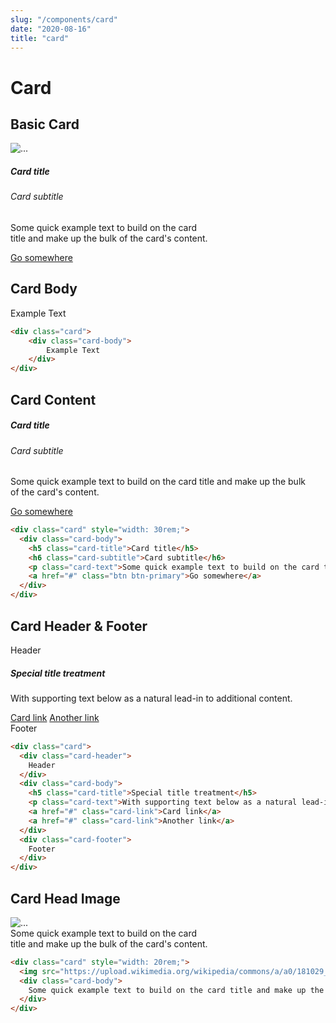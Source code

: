 ```yaml
---
slug: "/components/card"
date: "2020-08-16"
title: "card"
---
```



# Card



## Basic Card
<div class="card">
<div class="card-body">
	<div class="card" style="width: 20rem;">
	  <img src="https://upload.wikimedia.org/wikipedia/commons/a/a0/181029_IZ%2AONE_Yuri_01.png" class="card-img-top" alt="...">
	  <div class="card-body">
		<h5 class="card-title">Card title</h5>
		<h6 class="card-subtitle">Card subtitle</h6>
		<p class="card-text">Some quick example text to build on the card title and make up the bulk of the card's content.</p>
		<a href="#" class="btn btn-primary">Go somewhere</a>
	  </div>
	</div>

</div>
</div>


## Card Body
<div class="card">
<div class="card-body">
	<div class="card">
		<div class="card-body">
			Example Text
		</div>
	</div>

```html
<div class="card">
	<div class="card-body">
		Example Text
	</div>
</div>
```
</div>
</div>


## Card Content
<div class="card">
<div class="card-body">
	<div class="card" style="width: 30rem;">
	  <div class="card-body">
		<h5 class="card-title">Card title</h5>
		<h6 class="card-subtitle">Card subtitle</h6>
		<p class="card-text">Some quick example text to build on the card title and make up the bulk of the card's content.</p>
		<a href="#" class="btn btn-primary">Go somewhere</a>
	  </div>
	</div>

```html
<div class="card" style="width: 30rem;">
  <div class="card-body">
	<h5 class="card-title">Card title</h5>
	<h6 class="card-subtitle">Card subtitle</h6>
	<p class="card-text">Some quick example text to build on the card title and make up the bulk of the card's content.</p>
	<a href="#" class="btn btn-primary">Go somewhere</a>
  </div>
</div>
```
</div>
</div>


## Card Header & Footer
<div class="card">
<div class="card-body">
	<div class="card">
	  <div class="card-header">
		Header
	  </div>
	  <div class="card-body">
		<h5 class="card-title">Special title treatment</h5>
		<p class="card-text">With supporting text below as a natural lead-in to additional content.</p>
		<a href="#" class="card-link">Card link</a>
		<a href="#" class="card-link">Another link</a>
	  </div>
	  <div class="card-footer">
		Footer
	  </div>
	</div>


```html
<div class="card">
  <div class="card-header">
	Header
  </div>
  <div class="card-body">
	<h5 class="card-title">Special title treatment</h5>
	<p class="card-text">With supporting text below as a natural lead-in to additional content.</p>
	<a href="#" class="card-link">Card link</a>
	<a href="#" class="card-link">Another link</a>
  </div>
  <div class="card-footer">
	Footer
  </div>
</div>
```
</div>
</div>

## Card Head Image
<div class="card">
<div class="card-body">
	<div class="card" style="width: 20rem;">
	  <img src="https://upload.wikimedia.org/wikipedia/commons/a/a0/181029_IZ%2AONE_Yuri_01.png" class="card-img-top" alt="...">
	  <div class="card-body">
		Some quick example text to build on the card title and make up the bulk of the card's content.
	  </div>
	</div>

```html
<div class="card" style="width: 20rem;">
  <img src="https://upload.wikimedia.org/wikipedia/commons/a/a0/181029_IZ%2AONE_Yuri_01.png" class="card-img-top" alt="...">
  <div class="card-body">
	Some quick example text to build on the card title and make up the bulk of the card's content.
  </div>
</div>
```
</div>
</div>
